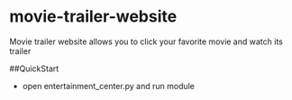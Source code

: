 # movie-trailer-website

Movie trailer website allows you to click your favorite movie and watch its trailer

##QuickStart

* open entertainment_center.py and run module
